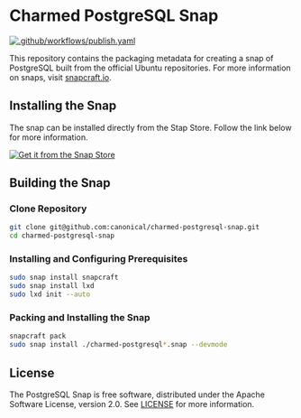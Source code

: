 # Charmed PostgreSQL Snap
[![.github/workflows/publish.yaml](https://github.com/canonical/charmed-postgresql-snap/actions/workflows/publish.yaml/badge.svg)](https://github.com/canonical/charmed-postgresql-snap/actions/workflows/publish.yaml)

This repository contains the packaging metadata for creating a snap of PostgreSQL built from the official Ubuntu repositories.  For more information on snaps, visit [snapcraft.io](https://snapcraft.io/). 

## Installing the Snap
The snap can be installed directly from the Stap Store.  Follow the link below for more information.
<br>

[![Get it from the Snap Store](https://snapcraft.io/static/images/badges/en/snap-store-black.svg)](https://snapcraft.io/charmed-postgresql)

## Building the Snap
### Clone Repository
```bash
git clone git@github.com:canonical/charmed-postgresql-snap.git
cd charmed-postgresql-snap
```
### Installing and Configuring Prerequisites
```bash
sudo snap install snapcraft
sudo snap install lxd
sudo lxd init --auto
```
### Packing and Installing the Snap
```bash
snapcraft pack
sudo snap install ./charmed-postgresql*.snap --devmode
```

## License
The PostgreSQL Snap is free software, distributed under the Apache
Software License, version 2.0. See
[LICENSE](https://github.com/canonical/charme-postgresql-snap/blob/14.0/edge/licenses/LICENSE-snap)
for more information.
